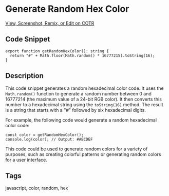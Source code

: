 # Generate Random Hex Color

[View, Screenshot, Remix, or Edit on COTR](https://cotr.dev/snippet/352)

## Code Snippet
```
export function getRandomHexColor(): string {
  return "#" + Math.floor(Math.random() * 16777215).toString(16);
}
```

## Description
This code snippet generates a random hexadecimal color code. It uses the `Math.random()` function to generate a random number between 0 and 16777214 (the maximum value of a 24-bit RGB color). It then converts this number to a hexadecimal string using the `toString(16)` method. The result is a string that starts with a "#" followed by six hexadecimal digits.

For example, the following code would generate a random hexadecimal color code:

```
const color = getRandomHexColor();
console.log(color); // Output: #ABCDEF
```

This code could be used to generate random colors for a variety of purposes, such as creating colorful patterns or generating random colors for a user interface.

## Tags
javascript, color, random, hex
